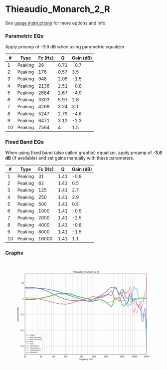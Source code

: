 # Thieaudio_Monarch_2_R
See [usage instructions](https://github.com/jaakkopasanen/AutoEq#usage) for more options and info.

### Parametric EQs
Apply preamp of -3.6 dB when using parametric equalizer.

|   # | Type    |   Fc (Hz) |    Q |   Gain (dB) |
|-----|---------|-----------|------|-------------|
|   1 | Peaking |        28 | 0.71 |        -0.7 |
|   2 | Peaking |       176 | 0.57 |         3.5 |
|   3 | Peaking |       948 | 2.05 |        -1.5 |
|   4 | Peaking |      2136 | 2.51 |        -0.8 |
|   5 | Peaking |      2684 | 2.67 |        -4.9 |
|   6 | Peaking |      3303 | 5.97 |         2.6 |
|   7 | Peaking |      4269 | 3.24 |         3.1 |
|   8 | Peaking |      5247 | 2.79 |        -4.6 |
|   9 | Peaking |      6471 | 3.12 |        -2.3 |
|  10 | Peaking |      7564 | 4    |         1.5 |

### Fixed Band EQs
When using fixed band (also called graphic) equalizer, apply preamp of **-3.6 dB** (if available) and set gains manually with these parameters.

|   # | Type    |   Fc (Hz) |    Q |   Gain (dB) |
|-----|---------|-----------|------|-------------|
|   1 | Peaking |        31 | 1.41 |        -0.8 |
|   2 | Peaking |        62 | 1.41 |         0.5 |
|   3 | Peaking |       125 | 1.41 |         2.7 |
|   4 | Peaking |       250 | 1.41 |         2.9 |
|   5 | Peaking |       500 | 1.41 |         0.5 |
|   6 | Peaking |      1000 | 1.41 |        -0.5 |
|   7 | Peaking |      2000 | 1.41 |        -2.5 |
|   8 | Peaking |      4000 | 1.41 |        -0.8 |
|   9 | Peaking |      8000 | 1.41 |        -1.5 |
|  10 | Peaking |     16000 | 1.41 |         1.1 |

### Graphs
![](./Thieaudio_Monarch_2_R.png)
